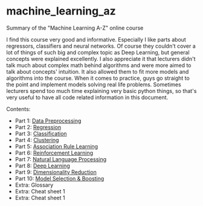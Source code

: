 # machine_learning_az
Summary of the "Machine Learning A-Z" online course

I find this course very good and informative. Especially I like parts about regressors, classifiers and neural networks. Of course they couldn't cover a lot of things of such big and complex topic as Deep Learning, but general concepts were explained excellently. I also appreciate it that lecturers didn't talk much about complex math behind algorithms and were more aimed to talk about concepts' intuition. It also allowed them to fit more models and algorithms into the course. When it comes to practice, guys go straight to the point and implement models solving real life problems. Sometimes lecturers spend too much time explaining very basic python things, so that's very useful to have all code related information in this document.


Contents:
* Part 1: [Data Preprocessing](1_data_preprocessing.md)
* Part 2: [Regression](2_regression.md)
* Part 3: [Classification](3_classification.md)
* Part 4: [Clustering](4_clustering.md)
* Part 5: [Association Rule Learning](5_association_rule_learning.md)
* Part 6: [Reinforcement Learning](6_reinforcement_learning.md)
* Part 7: [Natural Language Processing](7_natural_language_processing.md)
* Part 8: [Deep Learning](8_deep_learning.md)
* Part 9: [Dimensionality Reduction](9_dimensionality_reduction.md)
* Part 10: [Model Selection & Boosting](10_model_selection.md)
* Extra: Glossary
* Extra: Cheat sheet 1
* Extra: Cheat sheet 1

